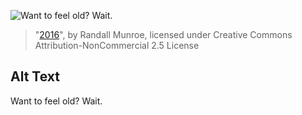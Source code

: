 ![Want to feel old? Wait.](https://imgs.xkcd.com/comics/2016.png)
> "[2016](https://xkcd.com/1624/)", by Randall Munroe, licensed under Creative Commons Attribution-NonCommercial 2.5 License

## Alt Text
Want to feel old? Wait.
